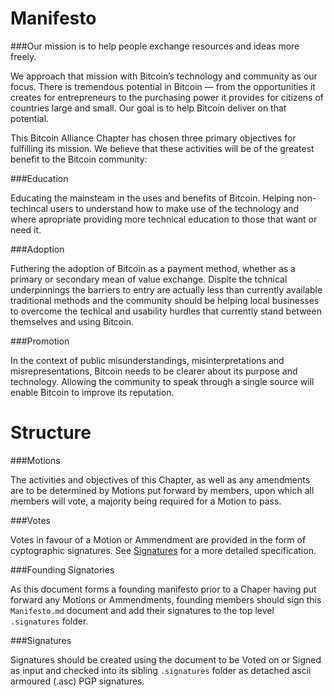 Manifesto
=========

###Our mission is to help people exchange resources and ideas more freely.


We approach that mission with Bitcoin’s technology and community as our focus. There is tremendous potential in Bitcoin — from the opportunities it creates for entrepreneurs to the purchasing power it provides for citizens of countries large and small. Our goal is to help Bitcoin deliver on that potential.

This Bitcoin Alliance Chapter has chosen three primary objectives for fulfilling its mission. We believe that these activities will be of the greatest benefit to the Bitcoin community:


###Education

Educating the mainsteam in the uses and benefits of Bitcoin. Helping non-techincal users to understand how to make use of the technology and where apropriate providing more technical education to those that want or need it.

###Adoption

Futhering the adoption of Bitcoin as a payment method, whether as a primary or secondary mean of value exchange. Dispite the tchnical underpinnings the barriers to entry are actually less than currently available traditional methods and the community should be helping local businesses to overcome the techical and usability hurdles that currently stand between themselves and using Bitcoin.

###Promotion

In the context of public misunderstandings, misinterpretations and misrepresentations, Bitcoin needs to be clearer about its purpose and technology. Allowing the community to speak through a single source will enable Bitcoin to improve its reputation.


Structure
=========

###Motions

The activities and objectives of this Chapter, as well as any amendments are to be determined by Motions put forward by members, upon which all members will vote, a majority being required for a Motion to pass.

###Votes

Votes in favour of a Motion or Ammendment are provided in the form of cyptographic signatures. See [Signatures](#signatures) for a more detailed specification.

###Founding Signatories

As this document forms a founding manifesto prior to a Chaper having put forward any Motions or Ammendments, founding members should sign this `Manifesto.md` document and add their signatures to the top level `.signatures` folder.

###<a name="signatures"></a>Signatures

Signatures should be created using the document to be Voted on or Signed as input and checked into its sibling `.signatures` folder as detached ascii armoured (.asc) PGP signatures.


